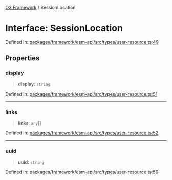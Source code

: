 [O3 Framework](../API.md) / SessionLocation

# Interface: SessionLocation

Defined in: [packages/framework/esm-api/src/types/user-resource.ts:49](https://github.com/openmrs/openmrs-esm-core/blob/main/packages/framework/esm-api/src/types/user-resource.ts#L49)

## Properties

### display

> **display**: `string`

Defined in: [packages/framework/esm-api/src/types/user-resource.ts:51](https://github.com/openmrs/openmrs-esm-core/blob/main/packages/framework/esm-api/src/types/user-resource.ts#L51)

***

### links

> **links**: `any`[]

Defined in: [packages/framework/esm-api/src/types/user-resource.ts:52](https://github.com/openmrs/openmrs-esm-core/blob/main/packages/framework/esm-api/src/types/user-resource.ts#L52)

***

### uuid

> **uuid**: `string`

Defined in: [packages/framework/esm-api/src/types/user-resource.ts:50](https://github.com/openmrs/openmrs-esm-core/blob/main/packages/framework/esm-api/src/types/user-resource.ts#L50)

